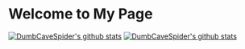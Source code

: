 # Welcome to My Page
[![DumbCaveSpider's github stats](https://github-readme-stats.vercel.app/api?username=dumbcavespider&include_all_commits=true)](https://github.com/anuraghazra/github-readme-stats)
[![DumbCaveSpider's github stats](https://github-readme-stats.vercel.app/api?username=dumbcavespider)](https://github.com/anuraghazra/github-readme-stats)
